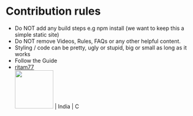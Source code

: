 # Contribution rules

- Do NOT add any build steps e.g npm install (we want to keep this a simple static site)
- Do NOT remove Videos, Rules, FAQs or any other helpful content.
- Styling / code can be pretty, ugly or stupid, big or small as long as it works
- Follow the Guide
- [ritam77](https://github.com/ritam77) <br> <img src="https://github.com/ritam77.png" width="100" height="100">   | India   | C
